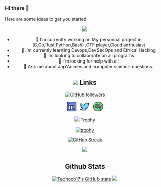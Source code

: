 ### Hi there 👋

<!--
**Tednoob17/Tednoob17** is a ✨ _special_ ✨ repository because its `README.md` (this file) appears on your GitHub profile.
-->
Here are some ideas to get you started:
<div align='center'>

<img src="https://artfiles.alphacoders.com/608/60877.gif"/><br>

- 🔭 I’m currently working on My personnal project in (C,Go,Rust,Python,Bash) ,CTF player,Cloud anthusiast  <br>
- 🌱 I’m currently learning Devops,DevSecOps and Ethical Hacking  <br>
- 👯 I’m looking to collaborate on all programs <br>
- 🤔 I’m looking for help with all  <br>
- 💬 Ask me about Jap'Animes and  computer science questions. <br>
## <img height="40" src="https://raw.githubusercontent.com/innng/innng/master/assets/kyubey.gif"/> Links  
  
<!-- Github Badges begin-->
  <p align="center">
	  
[![GitHub followers](https://img.shields.io/github/followers/Tednoob17?style=social)](https://www.github.com/Tednoob17)
  <p/>
  <!-- Badges end -->
	
<!-- Social Badges begin-->
	
<p align='center'>
	
<a href="https://www.linkedin.com/in/ted-kouhouenou-48b042239/"><img height="30" src="https://raw.githubusercontent.com/Tednoob17/Tednoob17/master/linkedin.png?raw=true"></a>&nbsp;&nbsp;
<a href="https://twitter.com/Ted_Kouhouenou"><img height="30" src="https://raw.githubusercontent.com/Tednoob17/Tednoob17/master/twitter.png?raw=true"></a>&nbsp;&nbsp;
<a href="https://open.spotify.com/user/x5rvw7fydmgnl6ee29olitsxg"><img height="30" src="https://raw.githubusercontent.com/8bithemant/8bithemant/master/spotify.png?raw=true"></a>
	
</p>
  <!-- Github Badges end-->

	
<!-- Trophy Badges begin-->
<p align='center'>
<img src="https://media.giphy.com/media/mGcNjsfWAjY5AEZNw6/giphy.gif" width="50"> Trophy

[![trophy](https://github-profile-trophy.vercel.app/?username=Tednoob17&theme=onedark)](https://github.com/ryo-ma/github-profile-trophy)
	</p>
 <!-- Github Badges end-->
	
<!-- Github streak begin-->
[![GitHub Streak](http://github-readme-streak-stats.herokuapp.com?user=Tednoob17&theme=onedark&hide_border=true)](https://git.io/streak-stats)
  <!-- Github streak end-->
	
  [](https://github-profile-trophy.vercel.app/?username=Tednoob17&margin-w=8)
  ![](https://komarev.com/ghpvc/?username=Tednoob17&style=flat-square)
  
  ## Github Stats 
  <a href="http://www.github.com/Tednoob17"><img src="https://github-readme-stats.vercel.app/api?username=Tednoob17&show_icons=true&hide=&count_private=true&title_color=6366f1&text_color=000000&icon_color=00FF00&bg_color=ffffff&hide_border=true&show_icons=true" alt="Tednoob17's GitHub stats" /></a>
  <a href="http://www.github.com/Tednoob17"><img src="https://github-readme-streak-stats.herokuapp.com/?user=Tednoob17&stroke=000000&background=ffffff&ring=6366f1&fire=6366f1&currStreakNum=000000&currStreakLabel=6366f1&sideNums=000000&sideLabels=000000&dates=000000&hide_border=true" /></a>
</div>
